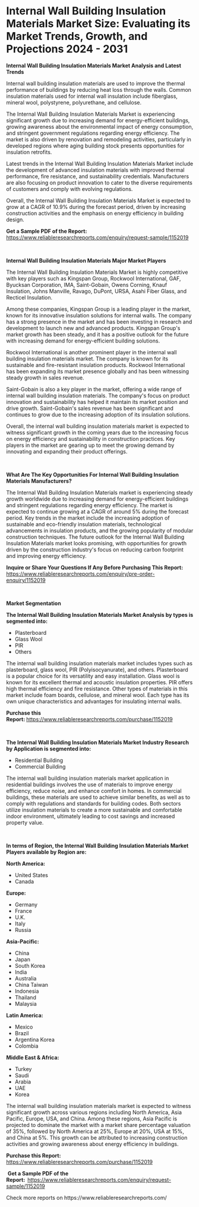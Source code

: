 <p><h1>Internal Wall Building Insulation Materials Market Size: Evaluating its Market Trends, Growth, and Projections 2024 - 2031</h1></p><p><strong>Internal Wall Building Insulation Materials Market Analysis and Latest Trends</strong></p>
<p><p>Internal wall building insulation materials are used to improve the thermal performance of buildings by reducing heat loss through the walls. Common insulation materials used for internal wall insulation include fiberglass, mineral wool, polystyrene, polyurethane, and cellulose.</p><p>The Internal Wall Building Insulation Materials Market is experiencing significant growth due to increasing demand for energy-efficient buildings, growing awareness about the environmental impact of energy consumption, and stringent government regulations regarding energy efficiency. The market is also driven by renovation and remodeling activities, particularly in developed regions where aging building stock presents opportunities for insulation retrofits.</p><p>Latest trends in the Internal Wall Building Insulation Materials Market include the development of advanced insulation materials with improved thermal performance, fire resistance, and sustainability credentials. Manufacturers are also focusing on product innovation to cater to the diverse requirements of customers and comply with evolving regulations.</p><p>Overall, the Internal Wall Building Insulation Materials Market is expected to grow at a CAGR of 10.9% during the forecast period, driven by increasing construction activities and the emphasis on energy efficiency in building design.</p></p>
<p><strong>Get a Sample PDF of the Report:&nbsp;</strong> <a href="https://www.reliableresearchreports.com/enquiry/request-sample/1152019">https://www.reliableresearchreports.com/enquiry/request-sample/1152019</a></p>
<p>&nbsp;</p>
<p><strong>Internal Wall Building Insulation Materials Major Market Players</strong></p>
<p><p>The Internal Wall Building Insulation Materials Market is highly competitive with key players such as Kingspan Group, Rockwool International, GAF, Byucksan Corporation, IMA, Saint-Gobain, Owens Corning, Knauf Insulation, Johns Manville, Ravago, DuPont, URSA, Asahi Fiber Glass, and Recticel Insulation. </p><p>Among these companies, Kingspan Group is a leading player in the market, known for its innovative insulation solutions for internal walls. The company has a strong presence in the market and has been investing in research and development to launch new and advanced products. Kingspan Group's market growth has been steady, and it has a positive outlook for the future with increasing demand for energy-efficient building solutions.</p><p>Rockwool International is another prominent player in the internal wall building insulation materials market. The company is known for its sustainable and fire-resistant insulation products. Rockwool International has been expanding its market presence globally and has been witnessing steady growth in sales revenue.</p><p>Saint-Gobain is also a key player in the market, offering a wide range of internal wall building insulation materials. The company's focus on product innovation and sustainability has helped it maintain its market position and drive growth. Saint-Gobain's sales revenue has been significant and continues to grow due to the increasing adoption of its insulation solutions.</p><p>Overall, the internal wall building insulation materials market is expected to witness significant growth in the coming years due to the increasing focus on energy efficiency and sustainability in construction practices. Key players in the market are gearing up to meet the growing demand by innovating and expanding their product offerings.</p></p>
<p>&nbsp;</p>
<p><strong>What Are The Key Opportunities For Internal Wall Building Insulation Materials Manufacturers?</strong></p>
<p><p>The Internal Wall Building Insulation Materials market is experiencing steady growth worldwide due to increasing demand for energy-efficient buildings and stringent regulations regarding energy efficiency. The market is expected to continue growing at a CAGR of around 5% during the forecast period. Key trends in the market include the increasing adoption of sustainable and eco-friendly insulation materials, technological advancements in insulation products, and the growing popularity of modular construction techniques. The future outlook for the Internal Wall Building Insulation Materials market looks promising, with opportunities for growth driven by the construction industry's focus on reducing carbon footprint and improving energy efficiency.</p></p>
<p><strong>Inquire or Share Your Questions If Any Before Purchasing This Report:</strong> <a href="https://www.reliableresearchreports.com/enquiry/pre-order-enquiry/1152019">https://www.reliableresearchreports.com/enquiry/pre-order-enquiry/1152019</a></p>
<p>&nbsp;</p>
<p><strong>Market Segmentation</strong></p>
<p><strong>The Internal Wall Building Insulation Materials Market Analysis by types is segmented into:</strong></p>
<p><ul><li>Plasterboard</li><li>Glass Wool</li><li>PIR</li><li>Others</li></ul></p>
<p><p>The internal wall building insulation materials market includes types such as plasterboard, glass wool, PIR (Polyisocyanurate), and others. Plasterboard is a popular choice for its versatility and easy installation. Glass wool is known for its excellent thermal and acoustic insulation properties. PIR offers high thermal efficiency and fire resistance. Other types of materials in this market include foam boards, cellulose, and mineral wool. Each type has its own unique characteristics and advantages for insulating internal walls.</p></p>
<p><strong>Purchase this Report:&nbsp;</strong><a href="https://www.reliableresearchreports.com/purchase/1152019">https://www.reliableresearchreports.com/purchase/1152019</a></p>
<p>&nbsp;</p>
<p><strong>The Internal Wall Building Insulation Materials Market Industry Research by Application is segmented into:</strong></p>
<p><ul><li>Residential Building</li><li>Commercial Building</li></ul></p>
<p><p>The internal wall building insulation materials market application in residential buildings involves the use of materials to improve energy efficiency, reduce noise, and enhance comfort in homes. In commercial buildings, these materials are used to achieve similar benefits, as well as to comply with regulations and standards for building codes. Both sectors utilize insulation materials to create a more sustainable and comfortable indoor environment, ultimately leading to cost savings and increased property value.</p></p>
<p>&nbsp;</p>
<p><strong>In terms of Region, the Internal Wall Building Insulation Materials Market Players available by Region are:</strong></p>
<p>
    <p> <strong> North America: </strong>
        <ul>
            <li>United States</li>
            <li>Canada</li>
        </ul>
        </p> 
    <p> <strong> Europe: </strong>
        <ul>
            <li>Germany</li>
            <li>France</li>
            <li>U.K.</li>
            <li>Italy</li>
            <li>Russia</li>
        </ul>
        </p> 
    <p> <strong> Asia-Pacific: </strong>
        <ul>
            <li>China</li>
            <li>Japan</li>
            <li>South Korea</li>
            <li>India</li>
            <li>Australia</li>
            <li>China Taiwan</li>
            <li>Indonesia</li>
            <li>Thailand</li>
            <li>Malaysia</li>
        </ul>
        </p> 
    <p> <strong> Latin America: </strong>
        <ul>
            <li>Mexico</li>
            <li>Brazil</li>
            <li>Argentina Korea</li>
            <li>Colombia</li>
        </ul>
        </p> 
    <p> <strong> Middle East & Africa: </strong>
        <ul>
            <li>Turkey</li>
            <li>Saudi</li>
            <li>Arabia</li>
            <li>UAE</li>
            <li>Korea</li>
        </ul>
    </p>
    </p>
<p><p>The internal wall building insulation materials market is expected to witness significant growth across various regions including North America, Asia Pacific, Europe, USA, and China. Among these regions, Asia Pacific is projected to dominate the market with a market share percentage valuation of 35%, followed by North America at 25%, Europe at 20%, USA at 15%, and China at 5%. This growth can be attributed to increasing construction activities and growing awareness about energy efficiency in buildings.</p></p>
<p><strong>Purchase this Report: </strong><a href="https://www.reliableresearchreports.com/purchase/1152019">https://www.reliableresearchreports.com/purchase/1152019</a></p>
<p>&nbsp;<strong>Get a Sample PDF of the Report:&nbsp;&nbsp;</strong><a href="https://www.reliableresearchreports.com/enquiry/request-sample/1152019">https://www.reliableresearchreports.com/enquiry/request-sample/1152019</a></p>
<p><strong></strong></p>
<p>Check more reports on https://www.reliableresearchreports.com/</p>